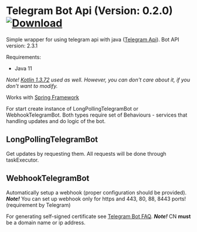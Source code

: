 # Telegram Bot Api (Version: 0.2.0) [ ![Download](https://api.bintray.com/packages/artfable/telegram-tools/telegram-api/images/download.svg?version=0.2.0) ](https://bintray.com/artfable/telegram-tools/telegram-api/0.2.0/link)
Simple wrapper for using telegram api with java ([Telegram Api](https://core.telegram.org/bots/api)). Bot API version: 2.3.1

Requirements:
* Java 11

*Note! [Kotlin 1.3.72](http://kotlinlang.org/) used as well. However, you can don't care about it, if you don't want to modify.*

Works with [Spring Framework](https://spring.io/)

For start create instance of LongPollingTelegramBot or WebhookTelegramBot.
Both types require set of Behaviours - services that handling updates and do logic of the bot. 

## LongPollingTelegramBot

Get updates by requesting them. All requests will be done through taskExecutor. 

## WebhookTelegramBot

Automatically setup a webhook (proper configuration should be provided). 
**_Note!_** You can set up webhook only for https and 443, 80, 88, 8443 ports! (requirement by Telegram)
 
For generating self-signed certificate see [Telegram Bot FAQ](https://core.telegram.org/bots/self-signed). 
**_Note!_** CN **must** be a domain name or ip address. 
